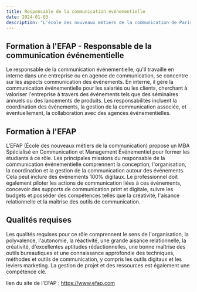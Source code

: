 ```yaml
---
title: Responsable de la communication événementielle
date: 2024-01-03
description: "L'école des nouveaux métiers de la communication de Paris (EFAP) propose divers formations. Sur leur site, on peut retrouver les points importants à savoir pour devenir responsable en communication"
---
```


## Formation à l'EFAP - Responsable de la communication événementielle

Le responsable de la communication événementielle, qu'il travaille en interne dans une entreprise ou en agence de communication, se concentre sur les aspects communication des événements. En interne, il gère la communication événementielle pour les salariés ou les clients, cherchant à valoriser l'entreprise à travers des événements tels que des séminaires annuels ou des lancements de produits. Les responsabilités incluent la coordination des événements, la gestion de la communication associée, et éventuellement, la collaboration avec des agences événementielles.

## Formation à l'EFAP

L'EFAP (École des nouveaux métiers de la communication) propose un MBA Spécialisé en Communication et Management Événementiel pour former les étudiants à ce rôle. Les principales missions du responsable de la communication événementielle comprennent la conception, l'organisation, la coordination et la gestion de la communication autour des événements. Cela peut inclure des événements 100% digitaux. Le professionnel doit également piloter les actions de communication liées à ces événements, concevoir des supports de communication print et digitale, suivre les budgets et posséder des compétences telles que la créativité, l'aisance relationnelle et la maîtrise des outils de communication.

## Qualités requises

Les qualités requises pour ce rôle comprennent le sens de l'organisation, la polyvalence, l'autonomie, la réactivité, une grande aisance relationnelle, la créativité, d'excellentes aptitudes rédactionnelles, une bonne maîtrise des outils bureautiques et une connaissance approfondie des techniques, méthodes et outils de communication, y compris les outils digitaux et les leviers marketing. La gestion de projet et des ressources est également une compétence clé.

lien du site de l'EFAP : https://www.efap.com
